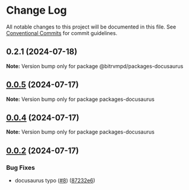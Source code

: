 # Change Log

All notable changes to this project will be documented in this file.
See [Conventional Commits](https://conventionalcommits.org) for commit guidelines.

## 0.2.1 (2024-07-18)

**Note:** Version bump only for package @bitrvmpd/packages-docusaurus





## [0.0.5](https://github.com/bitrvmpd/monorepo-lerna-test/compare/packages-docusaurus@0.0.3...packages-docusaurus@0.0.5) (2024-07-17)

**Note:** Version bump only for package packages-docusaurus

## [0.0.4](https://github.com/bitrvmpd/monorepo-lerna-test/compare/packages-docusaurus@0.0.3...packages-docusaurus@0.0.4) (2024-07-17)

**Note:** Version bump only for package packages-docusaurus

## [0.0.2](https://github.com/bitrvmpd/monorepo-lerna-test/compare/packages-docusaurus@0.0.1...packages-docusaurus@0.0.2) (2024-07-17)

### Bug Fixes

- docusaurus typo ([#8](https://github.com/bitrvmpd/monorepo-lerna-test/issues/8)) ([87232e6](https://github.com/bitrvmpd/monorepo-lerna-test/commit/87232e617557b3566accfe54471180bcf5cacd9a))
